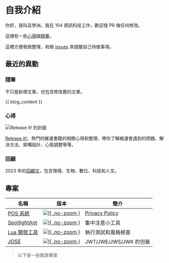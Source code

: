# 自我介紹

你好，我叫呂學洲。我在 104 資訊科技工作，歡迎發 PR 做任何修改。

這裡有一些[心得](feedback/index.md)跟[隨筆](essay/index.md)。

這裡方便我做整理，和做 [issues](https://github.com/evan361425/evan361425.github.io/issues) 來提醒自己待做事項。

## 最近的異動

### 隨筆

不只是新增文章，也包含修改舊的文章。

{{ blog_content }}

### 心得

![Release It! 的封面](https://i.imgur.com/UaBamwJ.jpg)

[Release It!](feedback/release-it.md)，熱門的維運書籍的相關心得和整理，帶你了解維運會遇到的問題、解決方法、架構設計、心態調整等等。

### 回顧

2023 年的[回顧文](./review/2023.md)，包含環境、生物、數位、科技和人文。

## 專案

| 名稱 | 版本 | 簡介 |
| - | - | - |
| [POS 系統][pos-system]  | [![!][ps-badge]{ .no-zoom }][ps-ver]    | [Privacy Policy][ps-intro] |
| [SpotlightAnt][spotlight] | [![!][sa-badge]{ .no-zoom }][sa-ver] | 集中注意小工具 |
| [Lua 開發工具][lua-cook] | [![!][lc-badge]{ .no-zoom }][lc-docker] | 執行測試和風格檢查 |
| [JOSE][ts-jose]        | [![!][tj-badge]{ .no-zoom }][tj-ver]     | JWT/JWE/JWS/JWK 的包裝 |

> 以下是一些開源專案

[pos-system]: https://evan361425.github.io/flutter-pos-system
[ps-ver]: https://github.com/evan361425/flutter-pos-system/releases/latest
[ps-badge]: https://img.shields.io/github/v/tag/evan361425/flutter-pos-system?label=%20&style=for-the-badge&logo=github
[ps-intro]: https://evan361425.github.io/flutter-pos-system/PRIVACY_POLICY/
[spotlight]: https://evan361425.github.io/flutter-spotlight-ant
[sa-ver]: https://github.com/evan361425/flutter-spotlight-ant/releases/latest
[sa-badge]: https://img.shields.io/github/v/tag/evan361425/flutter-spotlight-ant?label=%20&style=for-the-badge&logo=github
[lua-cook]: https://github.com/evan361425/playground-docker/tree/master/lua-cook/README.md
[lc-docker]: https://hub.docker.com/r/shuehchoulu/lua-cook
[lc-badge]: https://img.shields.io/docker/v/shuehchoulu/lua-cook
[ts-jose]: https://github.com/evan361425/ts-jose
[tj-badge]: https://img.shields.io/github/v/tag/evan361425/ts-jose?label=%20&style=for-the-badge&logo=github
[tj-ver]: https://github.com/evan361425/ts-jose/releases/latest
